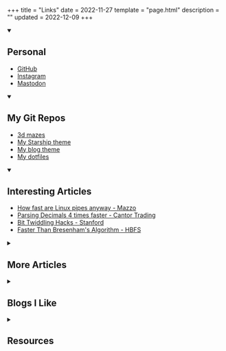 +++
title = "Links"
date = 2022-11-27
template = "page.html"
description = ""
updated = 2022-12-09
+++



<details open="true">
<summary>
<h2>Personal</h2>
</summary>

- [GitHub](https://github.com/vishusandy)
- [Instagram](https://www.instagram.com/vishusandy/)
- [Mastodon](https://social.linux.pizza/@vishus)
    
</details>

<details open="true">

<summary>
<h2>My Git Repos</h2>
</summary>

- [3d mazes](https://github.com/vishusandy/3d_mazes)
- [My Starship theme](https://github.com/vishusandy/absolutely_vishus)
- [My blog theme](https://github.com/vishusandy/vishus_zola)
- [My dotfiles](https://github.com/vishusandy/dotfiles)

</details>



<details open="true">
<summary>
<h2>Interesting Articles</h2>
</summary>

- [How fast are Linux pipes anyway - Mazzo](https://mazzo.li/posts/fast-pipes.html)
- [Parsing Decimals 4 times faster - Cantor Trading](https://cantortrading.fi/rust_decimal_str/)
- [Bit Twiddling Hacks - Stanford](https://graphics.stanford.edu/~seander/bithacks.html)
- [Faster Than Bresenham's Algorithm - HBFS](https://hbfs.wordpress.com/2009/07/28/faster-than-bresenhams-algorithm/)

</details>

<details>
<summary>
<h2>More Articles</h2>
<!-- Some links on various topics I found really interesting. -->
</summary>

- ### Linux

    - [The Definitive Guide to Linux System Calls - PackageCloud Blog](https://blog.packagecloud.io/the-definitive-guide-to-linux-system-calls/)
    - [How Wine works 101 - Reboot and Shine](https://werat.dev/blog/how-wine-works-101/)

- ### Security
    - [Corrupting memory without memory corruption - GitHub Blog](https://github.blog/2022-07-27-corrupting-memory-without-memory-corruption/)

- ### Computer Science & Algorithms
    - [Compiler Optimizations Are Hard Because They Forget - Faultlore](https://faultlore.com/blah/oops-that-was-important/)
    - [When is JIT Faster Than A Compiler? - Shopify](https://shopify.engineering/when-jit-faster-than-compiler)
    - [Category Theory with Rust (pt1) - Kurt Lawrence](https://www.kurtlawrence.info/blog/category-theory-with-rust-pt1)
    - [Quaternions: A practical guide - AnyLeaf](https://www.anyleaf.org/blog/quaternions:-a-practical-guide)
    - [Sorting Algorithms Blender - Github](https://github.com/ForeignGods/Sorting-Algorithms-Blender)
    - [Pointers Are Complicated - Ralfj](https://www.ralfj.de/blog/2018/07/24/pointers-and-bytes.html)
        - [Pointers Are Complicated I](https://www.ralfj.de/blog/2018/07/24/pointers-and-bytes.html)
        - [Pointers Are Complicated II](https://www.ralfj.de/blog/2020/12/14/provenance.html)
        - [Pointers Are Complicated III](https://www.ralfj.de/blog/2022/04/11/provenance-exposed.html)

- ### General Programming
    - [Best Practices for Naming Variables: What the Research Shows - The New Stack](https://thenewstack.io/best-practices-for-naming-variables-what-the-research-shows/)

- ### Misc
    - [Researchers have a formula for getting in the flow - [Phys.org]](https://phys.org/news/2022-04-formula.html)

- ## Languages
    - ### Rust
        - [6 things you can do with the Cow in Rust - Dev.to](https://dev.to/kgrech/6-things-you-can-do-with-the-cow-in-rust-4l55)
        - [Elegant and performant recursion in Rust - Inanna Malick](https://recursion.wtf/posts/rust_schemes/)
    - ### SQL
        - [Rewrite OR to UNION in PostgreSQL queries - Cybertec](https://www.cybertec-postgresql.com/en/rewrite-or-to-union-in-postgresql-queries/)

</details>

<details>
<summary>
<h2>Blogs I Like</h2>
</summary>

- ### Performance & Low-level
    - [v8 blog](https://v8.dev/blog)
    - [Johnny's Software Lab](https://johnnysswlab.com/)
    - [Ubitux](http://blog.pkh.me/index.html)

- ### Security
    - [Schneier on Security](https://www.schneier.com/)

- ### Rust
    - [Matklad](https://matklad.github.io/)
    - [Ralfj](https://www.ralfj.de/blog/)
    - [Without Boats](https://without.boats/blog/)
    - [Llogiq on Stuff](https://llogiq.github.io/)
    - [Carol's 10 Cents](http://carol-nichols.com/)
    - [Huon](https://huonw.github.io/)

- ### Tech
    - [Cloudflare Blog](https://blog.cloudflare.com/)
    - [GitHub Blog](https://github.blog/)
    - [LogRocket Blog](https://blog.logrocket.com/)
    - [Hackaday Blog](https://hackaday.com/blog/)

</details>

<details>
<summary>
<h2>Resources</h2>
</summary>

- [Big list of naughty strings](https://github.com/minimaxir/big-list-of-naughty-strings) - "an evolving list of strings which have a high probability of causing issues when used as user-input data"

</details>

